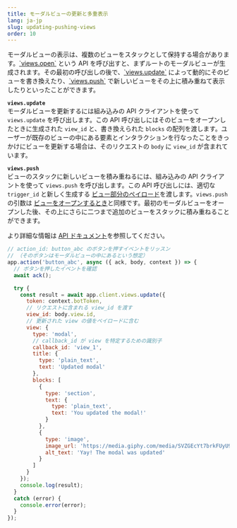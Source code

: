 ```yaml
---
title: モーダルビューの更新と多重表示
lang: ja-jp
slug: updating-pushing-views
order: 10
---
```


<div class="section-content">
モーダルビューの表示は、複数のビューをスタックとして保持する場合があります。<a href="https://api.slack.com/methods/views.open">`views.open`</a> という API を呼び出すと、まずルートのモーダルビューが生成されます。その最初の呼び出しの後で、<a href="https://api.slack.com/methods/views.update">`views.update`</a> によって動的にそのビューを書き換えたり、<a href="https://api.slack.com/methods/views.push">`views.push`</a> で新しいビューをその上に積み重ねて表示したりといったことができます。

<strong><code>views.update</code></strong><br>
モーダルビューを更新するには組み込みの API クライアントを使って <code>views.update</code> を呼び出します。この API 呼び出しにはそのビューをオープンしたときに生成された <code>view_id</code> と、書き換えられた <code>blocks</code> の配列を渡します。ユーザーが既存のビューの中にある要素とインタラクションを行なったことをきっかけにビューを更新する場合は、そのリクエストの <code>body</code> に <code>view_id</code> が含まれています。

<strong><code>views.push</code></strong><br>
ビューのスタックに新しいビューを積み重ねるには、組み込みの API クライアントを使って <code>views.push</code> を呼び出します。この API 呼び出しには、適切な <code>trigger_id</code> と新しく生成する <a href="https://api.slack.com/reference/block-kit/views">ビュー部分のペイロード</a>を渡します。`views.push` の引数は <a href="#creating-modals">ビューをオープンするとき</a>と同様です。最初のモーダルビューをオープンした後、その上にさらに二つまで追加のビューをスタックに積み重ねることができます。

より詳細な情報は <a href="https://slack.dev/bolt/concepts#view_submissions">API ドキュメント</a>を参照してください。
</div>

```javascript
// action_id: button_abc のボタンを押すイベントをリッスン
// （そのボタンはモーダルビューの中にあるという想定）
app.action('button_abc', async ({ ack, body, context }) => {
  // ボタンを押したイベントを確認
  await ack();

  try {
    const result = await app.client.views.update({
      token: context.botToken,
      // リクエストに含まれる view_id を渡す
      view_id: body.view.id,
      // 更新された view の値をペイロードに含む
      view: {
        type: 'modal',
        // callback_id が view を特定するための識別子
        callback_id: 'view_1',
        title: {
          type: 'plain_text',
          text: 'Updated modal'
        },
        blocks: [
          {
            type: 'section',
            text: {
              type: 'plain_text',
              text: 'You updated the modal!'
            }
          },
          {
            type: 'image',
            image_url: 'https://media.giphy.com/media/SVZGEcYt7brkFUyU90/giphy.gif',
            alt_text: 'Yay! The modal was updated'
          }
        ]
      }
    });
    console.log(result);
  }
  catch (error) {
    console.error(error);
  }
});
```
